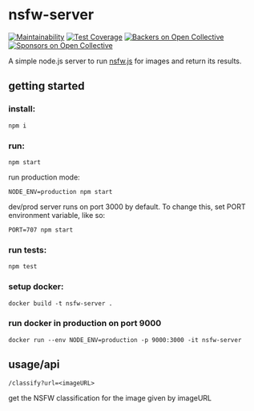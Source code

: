 # nsfw-server
[![Maintainability](https://api.codeclimate.com/v1/badges/21a5f471fb41d6c57eec/maintainability)](https://codeclimate.com/github/ipfs-search/nsfw-server/maintainability)
[![Test Coverage](https://api.codeclimate.com/v1/badges/21a5f471fb41d6c57eec/test_coverage)](https://codeclimate.com/github/ipfs-search/nsfw-server/test_coverage)
[![Backers on Open Collective](https://opencollective.com/ipfs-search/backers/badge.svg)](#backers)
[![Sponsors on Open Collective](https://opencollective.com/ipfs-search/sponsors/badge.svg)](#sponsors)

A simple node.js server to run [nsfw.js](https://nsfwjs.com/) for images and return its results.

## getting started
### install:
`npm i`

### run:
`npm start`

run production mode:

`NODE_ENV=production npm start`

dev/prod server runs on port 3000 by default. To change this, set PORT environment variable, like so:

`PORT=707 npm start`

### run tests:
`npm test`

### setup docker:

`docker build -t nsfw-server .`

### run docker in production on port 9000
`docker run --env NODE_ENV=production -p 9000:3000 -it nsfw-server`

## usage/api

`/classify?url=<imageURL>`

get the NSFW classification for the image given by imageURL 
